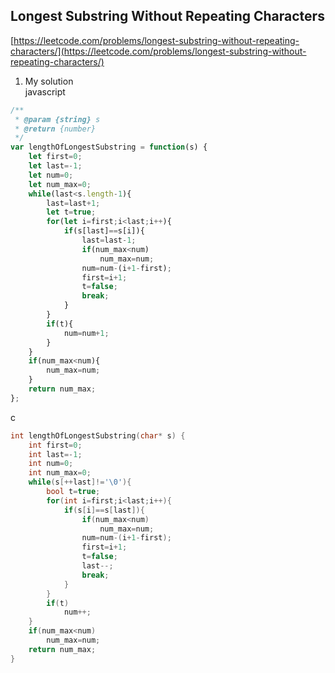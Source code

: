 Longest Substring Without Repeating Characters
---------------------

[https://leetcode.com/problems/longest-substring-without-repeating-characters/](https://leetcode.com/problems/longest-substring-without-repeating-characters/)  

1. My solution  
javascript  
```javascript
/**
 * @param {string} s
 * @return {number}
 */
var lengthOfLongestSubstring = function(s) {
    let first=0;
    let last=-1;
    let num=0;
    let num_max=0;
    while(last<s.length-1){
        last=last+1;
        let t=true;
        for(let i=first;i<last;i++){
            if(s[last]==s[i]){
                last=last-1;
                if(num_max<num)
                    num_max=num;
                num=num-(i+1-first);
                first=i+1;
                t=false;
                break;
            }
        }
        if(t){
            num=num+1;
        }
    }
    if(num_max<num){
        num_max=num;
    }
    return num_max;
};
```
c
```c
int lengthOfLongestSubstring(char* s) {
    int first=0;
    int last=-1;
    int num=0;
    int num_max=0;
    while(s[++last]!='\0'){
        bool t=true;
        for(int i=first;i<last;i++){
            if(s[i]==s[last]){
                if(num_max<num)
                    num_max=num;
                num=num-(i+1-first);
                first=i+1;
                t=false;
                last--;
                break;
            }
        }
        if(t)
            num++;
    }
    if(num_max<num)
        num_max=num;
    return num_max;
}
```
